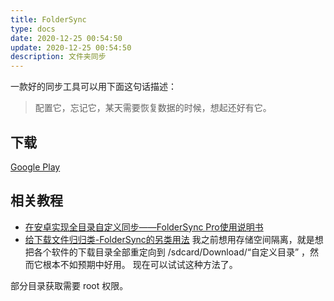 ```yaml
---
title: FolderSync
type: docs
date: 2020-12-25 00:54:50
update: 2020-12-25 00:54:50
description: 文件夹同步
---
```


一款好的同步工具可以用下面这句话描述：
> 配置它，忘记它，某天需要恢复数据的时候，想起还好有它。


## 下载
[Google Play](https://play.google.com/store/apps/details?id=dk.tacit.android.foldersync.liteend)

## 相关教程
- [在安卓实现全目录自定义同步——FolderSync Pro使用说明书 ](https://www.coolapk.com/feed/16814157)
- [给下载文件归归类-FolderSync的另类用法](https://www.coolapk.com/feed/23469539)
  我之前想用存储空间隔离，就是想把各个软件的下载目录全部重定向到 /sdcard/Download/“自定义目录” ，然而它根本不如预期中好用。
  现在可以试试这种方法了。

部分目录获取需要 root 权限。


